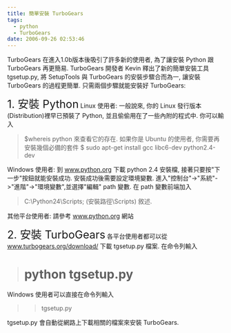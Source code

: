 ```yaml
---
title: 簡單安裝 TurboGears
tags:
  - python
  - TurboGears
date: 2006-09-26 02:53:46
---
```


TurboGears 在進入1.0b版本後吸引了許多新的使用者,
為了讓安裝 Python 跟 TurboGears 再更簡易. TurboGears 開發者 Kevin 釋出了新的簡單安裝工具 tgsetup.py, 將 SetupTools 與 TurboGears 的安裝步驟合而為一, 讓安裝TurboGears 的過程更簡單.
只需兩個步驟就能安裝好 TurboGears:

<span style="font-size:180%;">1\. 安裝 Python</span>
Linux 使用者:
 一般說來, 你的 Linux 發行版本(Distribution)裡早已預裝了 Python, 並且偷偷用在了一些內附的程式中. 你可以輸入
> $whereis python
 來查看它的存在.
 如果你是 Ubuntu 的使用者, 你需要再安裝幾個必備的套件
> $ sudo apt-get install gcc libc6-dev python2.4-dev

Windows 使用者:
 到 www.python.org 下載 python 2.4 安裝檔, 接著只要按"下一步"按鈕就能安裝成功.
 安裝成功後需要設定環境變數. 進入"控制台"->"系統"->"進階"->"環境變數",並選擇"編輯" path 變數.
 在 path 變數前端加入
> C:\Python24\Scripts; (安裝路徑\Scripts) 敘述.

其他平台使用者:
 請參考 www.python.org 網站

<span style="font-size:180%;">2\. 安裝 TurboGears</span>
 各平台使用者都可以從 www.turbogears.org/download/ 下載 tgsetup.py 檔案. 在命令列輸入
> # python tgsetup.py

 Windows 使用者可以直接在命令列輸入
> >tgsetup.py

 tgsetup.py 會自動從網路上下載相關的檔案來安裝 TurboGears.